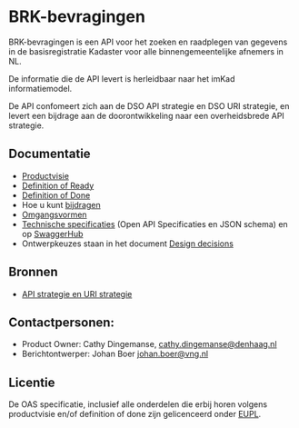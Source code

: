 # BRK-bevragingen

BRK-bevragingen is een API voor het zoeken en raadplegen van gegevens in de basisregistratie Kadaster voor alle binnengemeentelijke afnemers in NL. 

De informatie die de API levert is herleidbaar naar het imKad informatiemodel.

De API confomeert zich aan de DSO API strategie en DSO URI strategie, en levert een bijdrage aan de doorontwikkeling naar een overheidsbrede API strategie.

## Documentatie
* [Productvisie](https://github.com/VNG-Realisatie/BRK-bevragingen/blob/master/docs/productvision.md)
* [Definition of Ready](https://github.com/VNG-Realisatie/BRK-bevragingen/blob/master/docs/definition_of_ready.md)
* [Definition of Done](https://github.com/VNG-Realisatie/BRK-bevragingen/blob/master/docs/definition_of_done.md)
* Hoe u kunt [bijdragen](https://github.com/VNG-Realisatie/Tutorial/blob/master/CONTRIBUTING.md)
* [Omgangsvormen](https://github.com/VNG-Realisatie/Tutorial/blob/master/CODE_OF_CONDUCT.md)
* [Technische specificaties](https://github.com/VNG-Realisatie/BRK-bevragingen/tree/master/api-specificatie) (Open API Specificaties en JSON schema) en op [SwaggerHub](https://app.swaggerhub.com/apis/VNGRealisatie/BRK-bevragingen/1.0)
* Ontwerpkeuzes staan in het document [Design decisions](https://github.com/VNG-Realisatie/BRK-bevragingen/blob/master/docs/design_decisions.md)

## Bronnen
* [API strategie en URI strategie](https://aandeslagmetdeomgevingswet.nl/digitaal-stelsel/documenten/documenten/api-uri-strategie/)

## Contactpersonen:
* Product Owner: Cathy Dingemanse, cathy.dingemanse@denhaag.nl 
* Berichtontwerper: Johan Boer johan.boer@vng.nl

## Licentie
De OAS specificatie, inclusief alle onderdelen die erbij horen volgens productvisie en/of definition of done zijn gelicenceerd onder [EUPL](https://eupl.eu/1.2/nl/).
